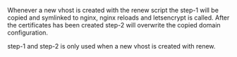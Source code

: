 Whenever a new vhost is created with the renew script the step-1 will be copied and symlinked to nginx, nginx reloads and letsencrypt is called.
After the certificates has been created step-2 will overwrite the copied domain configuration.

step-1 and step-2 is only used when a new vhost is created with renew.
